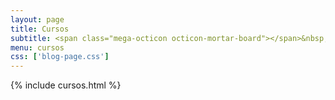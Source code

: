 ```yaml
---
layout: page
title: Cursos
subtitle: <span class="mega-octicon octicon-mortar-board"></span>&nbsp;&nbsp; Cursos NLP ofertados en Univalle
menu: cursos
css: ['blog-page.css']
---
```

{% include cursos.html %}